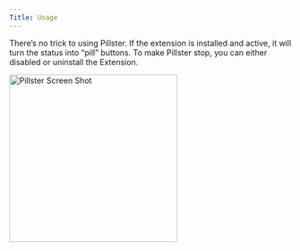 ```yaml
---
Title: Usage
---
```


There’s no trick to using Pillster. If the extension is installed and active, it will turn the status into “pill” buttons. To make Pillster stop, you can either disabled or uninstall the Extension.

<img src="/assets/img/documentation/pillster/pillster-screen-shot.png" alt="Pillster Screen Shot" width="300">
